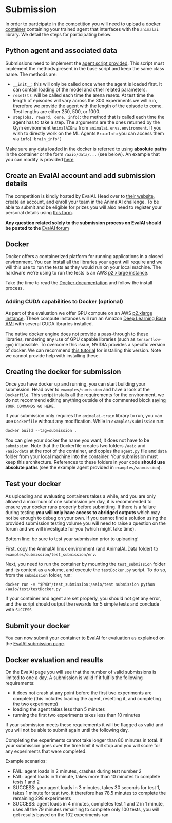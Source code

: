 # Submission

In order to participate in the competition you will need to upload a [docker container](https://docs.docker.com/get-started/) 
containing your trained agent that interfaces with the `animalai` library. We detail the steps for participating 
below.

## Python agent and associated data

Submissions need to implement the [agent script provided](https://github.com/beyretb/AnimalAI-Olympics/blob/master/agent.py). 
This script must implement the methods present in the base script and keep the same class name. The methods are:
- `__init__`: this will only be called once when the agent is loaded first. It can contain loading of the model and other 
related parameters.
- `reset(t)`: will be called each time the arena resets. At test time the length of episodes will vary across the 300 
experiments we will run, therefore we provide the agent with the length of the episode to come. Test lengths are either 250, 500, or 1000.
- `step(obs, reward, done, info)`: the method that is called each time the agent has to take a step. The arguments 
are the ones returned by the Gym environment `AnimalAIEnv` from `animalai.envs.environment`. If you wish to directly 
work on the ML Agents `BrainInfo` you can access them via `info['brain_info']`

Make sure any data loaded in the docker is referred to using **absolute paths** in the container or the form `/aaio/data/...` (see below). An example that you can modify is provided [here](https://github.com/beyretb/AnimalAI-Olympics/blob/master/examples/submission/agent.py)

## Create an EvalAI account and add submission details

The competition is kindly hosted by EvalAI. Head over to [their website](https://evalai.cloudcv.org/), create an account, and enroll your team in the AnimalAI challenge. To be able to submit and be eligible for prizes you will also need to register your personal details using [this form](https://docs.google.com/forms/d/e/1FAIpQLScqcIDaCwp1Wezj-klNfahcph1V8UQ-AZqmQui7vmcqVenPKw/viewform?usp=sf_link).

**Any question related solely to the submission process on EvalAI should be posted to the** [EvalAI forum](https://evalai-forum.cloudcv.org/c/animal-ai-olympics-2019)

## Docker

Docker offers a containerized platform for running applications in a closed environment. You can install all the libraries your agent will require and we will this use to run the tests as they would run on your local machine. The hardware we're using to run the tests is an AWS [p2.xlarge instance](https://aws.amazon.com/ec2/instance-types/p2/).

Take the time to read the [Docker documentation](https://docs.docker.com/get-started/) and follow the install process.

### Adding CUDA capabilities to Docker (optional)

As part of the evaluation we offer GPU compute on an AWS 
[p2.xlarge instance](https://aws.amazon.com/ec2/instance-types/p2/). These compute instances will run an Amazon 
[Deep Learning Base AMI](https://aws.amazon.com/marketplace/pp/B077GCZ4GR) with several CUDA libraries installed. 

The native docker engine does not provide a pass-through to these libraries, rendering any use of GPU capable libraries (such as `tensorflow-gpu`) impossible. To overcome this issue, NVIDIA provides a specific version of docker. We can recommend [this tutorial](https://marmelab.com/blog/2018/03/21/using-nvidia-gpu-within-docker-container.html#installing-nvidia-docker) for installing this version. Note we cannot provide help with installing these.

## Creating the docker for submission

Once you have docker up and running, you can start building your submission. Head over to `examples/sumission` and have a look at the `Dockerfile`. This script installs all the requirements for the environment, we do not recommend editing anything outside of the commented block saying `YOUR COMMANDS GO HERE`.

If your submission only requires the `animalai-train` library to run, you can use `Dockerfile` without any modification. While in `examples/submission` run:

```
docker build --tag=submission .
```

You can give your docker the name you want, it does not have to be `submission`. Note that the Dockerfile creates two 
folders `/aaio` and `/aaio/data` at the root of the container, and copies the `agent.py` file and `data` folder from your local machine into the container. Your submission must keep this architecture. References to these folders in 
your code **should use absolute paths** (see the example agent provided in `examples/submission`).

## Test your docker

As uploading and evaluating containers takes a while, and you are only allowed a maximum of one submission per day, it is recommended to ensure your docker runs properly before submitting. If there is a failure during testing **you will only have access to abridged outputs** which may not be enough to debug on your own. If you cannot find a solution using the provided submission testing volume you will need to raise a question on the forum and we will investigate for you (which might take time).

Bottom line: be sure to test your submission prior to uploading!

First, copy the AnimalAI linux environment (and AnimalAI_Data folder) to `examples/submission/test_submission/env`. 

Next, you need to  run the container by mounting the `test_submission` folder and its content as a volume, and execute the `testDocker.py` script. To do so, from the `submission` folder, run:

```
docker run -v "$PWD"/test_submission:/aaio/test submission python /aaio/test/testDocker.py 
```

If your container and agent are set properly, you should not get any error, and the script should output the rewards for 5 simple tests and conclude with `SUCCESS`

## Submit your docker

You can now submit your container to EvalAI for evaluation as explained on the [EvalAI submission page](https://evalai.cloudcv.org/web/challenges/challenge-page/396/submission).


## Docker evaluation and results

On the EvalAI page you will see that the number of valid submissions is limited to one a day. A submission is valid if it fulfils the following requirements:

- it does not crash at any point before the first two experiments are complete (this includes loading the agent, resetting it, and completing the two experiments)
- loading the agent takes less than 5 minutes
- running the first two experiments takes less than 10 minutes

If your submission meets these requirements it will be flagged as valid and you will not be able to submit again until the following day. 

Completing the experiments cannot take longer than 80 minutes in total. If your submission goes over the time limit it will stop and you will score for any experiments that were completed.

Example scenarios:

- FAIL: agent loads in 2 minutes, crashes during test number 2
- FAIL: agent loads in 1 minute, takes more than 10 minutes to complete tests 1 and 2
- SUCCESS: your agent loads in 3 minutes, takes 30 seconds for test 1, takes 1 minute for test two, it therefore has 78.5 minutes to complete the remaining 298 experiments
- SUCCESS: agent loads in 4 minutes, completes test 1 and 2 in 1 minute, uses all the 79 minutes remaining to complete only 100 tests, you will get results based on the 102 experiments ran

